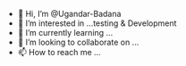 - 👋 Hi, I’m @Ugandar-Badana 
- 👀 I’m interested in ...testing & Development
- 🌱 I’m currently learning ...
- 💞️ I’m looking to collaborate on ...
- 📫 How to reach me ...

<!---
Ugandar-Badana/Ugandar-Badana is a ✨ special ✨ repository because its `README.md` (this file) appears on your GitHub profile.
You can click the Preview link to take a look at your changes.
--->
